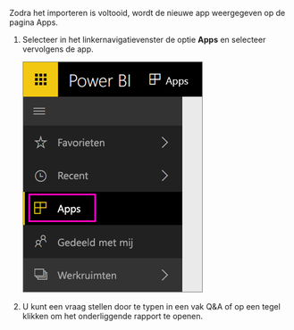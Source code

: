 Zodra het importeren is voltooid, wordt de nieuwe app weergegeven op de pagina Apps.

1. Selecteer in het linkernavigatievenster de optie **Apps** en selecteer vervolgens de app.
   
     ![Apps in het linkernavigatievenster](media/powerbi-service-apps-open-app/power-bi-service-apps-left-nav.png)
2. U kunt een vraag stellen door te typen in een vak Q&A of op een tegel klikken om het onderliggende rapport te openen. 

